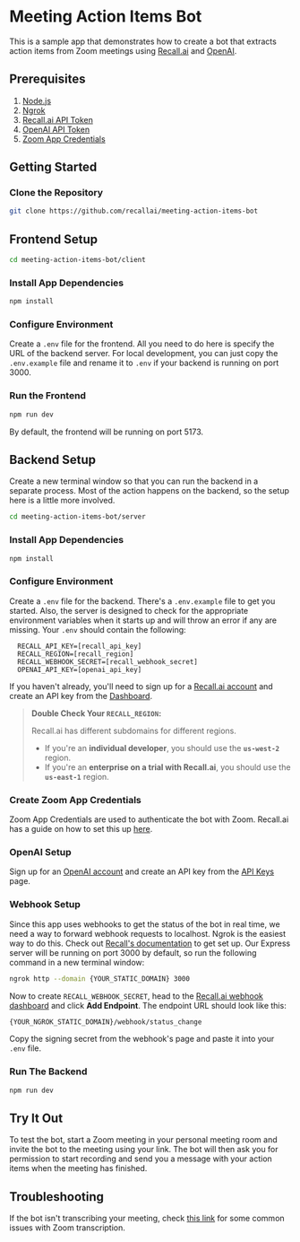 # Meeting Action Items Bot

This is a sample app that demonstrates how to create a bot that extracts action items from Zoom meetings using [Recall.ai](https://recall.ai) and [OpenAI](https://platform.openai.com/docs/overview).

## Prerequisites

1. [Node.js](https://nodejs.org/en/)
2. [Ngrok](https://ngrok.com/docs/getting-started/)
3. [Recall.ai API Token](https://www.recall.ai/)
4. [OpenAI API Token](https://platform.openai.com/docs/overview)
5. [Zoom App Credentials](https://docs.recall.ai/docs/set-up-zoom)

## Getting Started

### Clone the Repository

```bash
git clone https://github.com/recallai/meeting-action-items-bot
```

## Frontend Setup

```bash
cd meeting-action-items-bot/client
```

### Install App Dependencies

```bash
npm install
```

### Configure Environment

Create a `.env` file for the frontend. All you need to do here is specify the URL of the backend server. For local development, you can just copy the `.env.example` file and rename it to `.env` if your backend is running on port 3000.

### Run the Frontend

```bash
npm run dev
```

By default, the frontend will be running on port 5173.

## Backend Setup

Create a new terminal window so that you can run the backend in a separate process. Most of the action happens on the backend, so the setup here is a little more involved.

```bash
cd meeting-action-items-bot/server
```

### Install App Dependencies

```bash
npm install
```

### Configure Environment

Create a `.env` file for the backend. There's a `.env.example` file to get you started. Also, the server is designed to check for the appropriate environment variables when it starts up and will throw an error if any are missing. Your `.env` should contain the following:

```
  RECALL_API_KEY=[recall_api_key]
  RECALL_REGION=[recall_region]
  RECALL_WEBHOOK_SECRET=[recall_webhook_secret]
  OPENAI_API_KEY=[openai_api_key]
```

If you haven't already, you'll need to sign up for a [Recall.ai account](https://www.recall.ai/) and create an API key from the [Dashboard](https://us-west-2.recall.ai/dashboard/).

> **Double Check Your `RECALL_REGION`:**
>
> Recall.ai has different subdomains for different regions.
>
> - If you're an **individual developer**, you should use the **`us-west-2`** region.
> - If you're an **enterprise on a trial with Recall.ai**, you should use the **`us-east-1`** region.

### Create Zoom App Credentials

Zoom App Credentials are used to authenticate the bot with Zoom. Recall.ai has a guide on how to set this up [here](https://docs.recall.ai/docs/set-up-zoom).

### OpenAI Setup

Sign up for an [OpenAI account](https://platform.openai.com/signup) and create an API key from the [API Keys](https://platform.openai.com/account/api-keys) page.

### Webhook Setup

Since this app uses webhooks to get the status of the bot in real time, we need a way to forward webhook requests to localhost. Ngrok is the easiest way to do this. Check out [Recall's documentation](https://docs.recall.ai/docs/local-webhook-development) to get set up. Our Express server will be running on port 3000 by default, so run the following command in a new terminal window:

```bash
ngrok http --domain {YOUR_STATIC_DOMAIN} 3000
```

Now to create `RECALL_WEBHOOK_SECRET`, head to the [Recall.ai webhook dashboard](https://us-west-2.recall.ai/dashboard/webhooks/) and click **Add Endpoint**. The endpoint URL should look like this:

```bash
{YOUR_NGROK_STATIC_DOMAIN}/webhook/status_change
```

Copy the signing secret from the webhook's page and paste it into your `.env` file.

### Run The Backend

```bash
npm run dev
```

## Try It Out

To test the bot, start a Zoom meeting in your personal meeting room and invite the bot to the meeting using your link. The bot will then ask you for permission to start recording and send you a message with your action items when the meeting has finished.

## Troubleshooting

If the bot isn't transcribing your meeting, check [this link](https://docs.recall.ai/docs/meeting-caption-transcription#troubleshooting) for some common issues with Zoom transcription.
